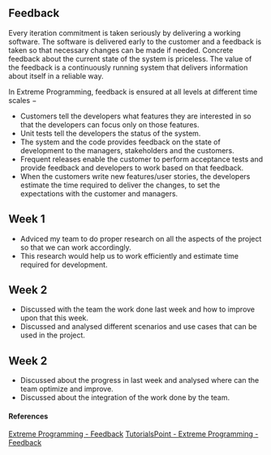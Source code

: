 ## Feedback
Every iteration commitment is taken seriously by delivering a working software. The software is delivered early to the customer and a feedback is taken so that necessary changes can be made if needed. Concrete feedback about the current state of the system is priceless. The value of the feedback is a continuously running system that delivers information about itself in a reliable way.

In Extreme Programming, feedback is ensured at all levels at different time scales −

+ Customers tell the developers what features they are interested in so that the developers can focus only on those features.
+ Unit tests tell the developers the status of the system.
+ The system and the code provides feedback on the state of development to the managers, stakeholders and the customers.
+ Frequent releases enable the customer to perform acceptance tests and provide feedback and developers to work based on that feedback.
+ When the customers write new features/user stories, the developers estimate the time required to deliver the changes, to set the expectations with the customer and managers.

## Week 1
+ Adviced my team to do proper research on all the aspects of the project so that we can work accordingly.
+ This research would help us to work efficiently and estimate time required for development.

## Week 2
+ Discussed with the team the work done last week and how to improve upon that this week.
+ Discussed and analysed different scenarios and use cases that can be used in the project.

## Week 2
+ Discussed about the progress in last week and analysed where can the team optimize and improve.
+ Discussed about the integration of the work done by the team.

#### References
[Extreme Programming - Feedback](http://www.extremeprogramming.org/values.html)
[TutorialsPoint - Extreme Programming - Feedback](https://www.tutorialspoint.com/extreme_programming/extreme_programming_values_principles.htm)
